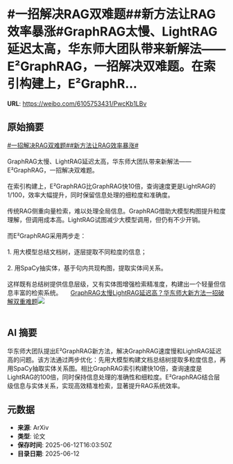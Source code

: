 # #一招解决RAG双难题##新方法让RAG效率暴涨#GraphRAG太慢、LightRAG延迟太高，华东师大团队带来新解法——E²GraphRAG，一招解决双难题。在索引构建上，E²GraphR...

**URL**: https://weibo.com/6105753431/PwcKb1LBv

## 原始摘要

<a href="https://m.weibo.cn/search?containerid=231522type%3D1%26t%3D10%26q%3D%23%E4%B8%80%E6%8B%9B%E8%A7%A3%E5%86%B3RAG%E5%8F%8C%E9%9A%BE%E9%A2%98%23&amp;extparam=%23%E4%B8%80%E6%8B%9B%E8%A7%A3%E5%86%B3RAG%E5%8F%8C%E9%9A%BE%E9%A2%98%23" data-hide=""><span class="surl-text">#一招解决RAG双难题#</span></a><a href="https://m.weibo.cn/search?containerid=231522type%3D1%26t%3D10%26q%3D%23%E6%96%B0%E6%96%B9%E6%B3%95%E8%AE%A9RAG%E6%95%88%E7%8E%87%E6%9A%B4%E6%B6%A8%23&amp;extparam=%23%E6%96%B0%E6%96%B9%E6%B3%95%E8%AE%A9RAG%E6%95%88%E7%8E%87%E6%9A%B4%E6%B6%A8%23" data-hide=""><span class="surl-text">#新方法让RAG效率暴涨#</span></a><br><br>GraphRAG太慢、LightRAG延迟太高，华东师大团队带来新解法——E²GraphRAG，一招解决双难题。<br><br>在索引构建上，E²GraphRAG比GraphRAG快10倍，查询速度更是LightRAG的1/100，效率大幅提升，同时保留信息处理的细粒度和准确度。<br><br>传统RAG侧重向量检索，难以处理全局信息。GraphRAG借助大模型构图提升粒度理解，但调用成本高。LightRAG试图减少大模型调用，但仍有不少开销。<br><br>而E²GraphRAG采用两步走：<br><br>1. 用大模型总结文档树，逐层提取不同粒度的信息；<br><br>2. 用SpaCy抽实体，基于句内共现构图，提取实体间关系。<br><br>这样既有总结树提供信息层级，又有实体图增强检索精准度，构建出一个轻量但信息丰富的检索系统。 <a href="https://weibo.com/ttarticle/p/show?id=2309405176754871861385" data-hide=""><span class="url-icon"><img style="width: 1rem;height: 1rem" src="https://h5.sinaimg.cn/upload/2015/09/25/3/timeline_card_small_article_default.png" referrerpolicy="no-referrer"></span><span class="surl-text">GraphRAG太慢LightRAG延迟高？华东师大新方法一招破解双重难题</span></a><img style="" src="https://tvax4.sinaimg.cn/large/006Fd7o3gy1i2cmxzfsb9j30rn0fkdij.jpg" referrerpolicy="no-referrer"><br><br>

## AI 摘要

华东师大团队提出E²GraphRAG新方法，解决GraphRAG速度慢和LightRAG延迟高的问题。该方法通过两步优化：先用大模型构建文档总结树提取多粒度信息，再用SpaCy抽取实体关系图。相比GraphRAG索引构建快10倍，查询速度是LightRAG的100倍，同时保持信息处理的准确性和细粒度。E²GraphRAG结合层级信息与实体关系，实现高效精准检索，显著提升RAG系统效率。

## 元数据

- **来源**: ArXiv
- **类型**: 论文
- **保存时间**: 2025-06-12T16:03:50Z
- **目录日期**: 2025-06-12
